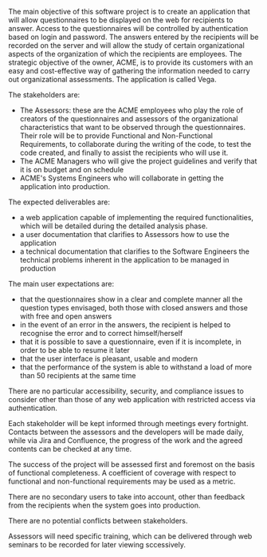 The main objective of this software project is to create an application that will allow questionnaires to be displayed on the web for recipients to answer. Access to the questionnaires will be controlled by authentication based on login and password. The answers entered by the recipients will be recorded on the server and will allow the study of certain organizational aspects of the organization of which the recipients are employees. The strategic objective of the owner, ACME, is to provide its customers with an easy and cost-effective way of gathering the information needed to carry out organizational assessments. The application is called Vega.

The stakeholders are:
* The Assessors: these are the ACME employees who play the role of creators of the questionnaires and assessors of the organizational characteristics that want to be observed through the questionnaires. Their role will be to provide Functional and Non-Functional Requirements, to collaborate during the writing of the code, to test the code created, and finally to assist the recipients who will use it.
* The ACME Managers who will give the project guidelines and verify that it is on budget and on schedule
* ACME's Systems Engineers who will collaborate in getting the application into production.

The expected deliverables are:
- a web application capable of implementing the required functionalities, which will be detailed during the detailed analysis phase.
- a user documentation that clarifies to Assessors how to use the application
- a technical documentation that clarifies to the Software Engineers the technical problems inherent in the application to be managed in production

The main user expectations are:
- that the questionnaires show in a clear and complete manner all the question types envisaged, both those with closed answers and those with free and open answers
- in the event of an error in the answers, the recipient is helped to recognise the error and to correct himself/herself
- that it is possible to save a questionnaire, even if it is incomplete, in order to be able to resume it later
- that the user interface is pleasant, usable and modern
- that the performance of the system is able to withstand a load of more than 50 recipients at the same time 

There are no particular accessibility, security, and compliance issues to consider other than those of any web application with restricted access via authentication.

Each stakeholder will be kept informed through meetings every fortnight. Contacts between the assessors and the developers will be made daily, while via Jira and Confluence, the progress of the work and the agreed contents can be checked at any time.

The success of the project will be assessed first and foremost on the basis of functional completeness. A coefficient of coverage with respect to functional and non-functional requirements may be used as a metric.

There are no secondary users to take into account, other than feedback from the recipients when the system goes into production.

There are no potential conflicts between stakeholders.

Assessors will need specific training, which can be delivered through web seminars to be recorded for later viewing sccessively.